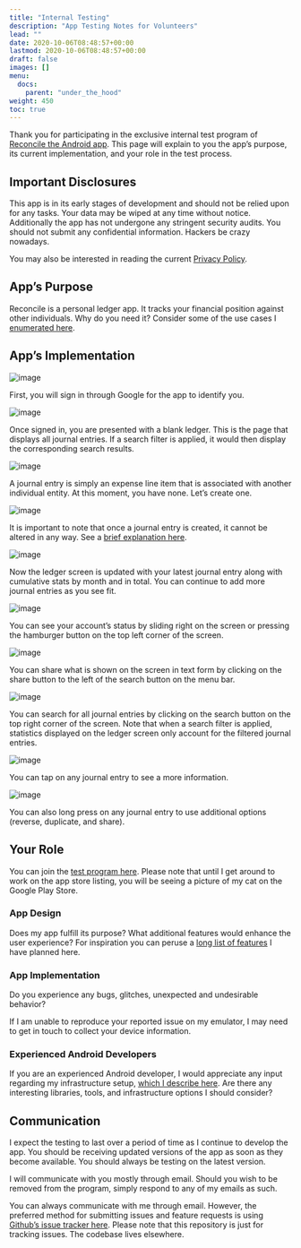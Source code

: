 ```yaml
---
title: "Internal Testing"
description: "App Testing Notes for Volunteers"
lead: ""
date: 2020-10-06T08:48:57+00:00
lastmod: 2020-10-06T08:48:57+00:00
draft: false
images: []
menu:
  docs:
    parent: "under_the_hood"
weight: 450
toc: true
---
```


Thank you for participating in the exclusive internal test program of [Reconcile the Android app](https://play.google.com/apps/internaltest/4701718537664687824). This page will explain to you the app’s purpose, its current implementation, and your role in the test process.

## Important Disclosures

This app is in its early stages of development and should not be relied upon for any tasks. Your data may be wiped at any time without notice. Additionally the app has not undergone any stringent security audits. You should not submit any confidential information. Hackers be crazy nowadays.

You may also be interested in reading the current [Privacy Policy](https://reconcile.endiantribe.com/privacy-policy/).

## App’s Purpose

Reconcile is a personal ledger app. It tracks your financial position against other individuals. Why do you need it? Consider some of the use cases I [enumerated here](https://reconcile.endiantribe.com/docs/overview/use-cases/).

## App’s Implementation

![image](title-screen.png "Title Screen")

First, you will sign in through Google for the app to identify you.

![image](google-sign-in.png "Google Sign-In Screen")

Once signed in, you are presented with a blank ledger. This is the page that displays all journal entries. If a search filter is applied, it would then display the corresponding search results.

![image](blank-ledger.png "Blank Ledger Screen")

A journal entry is simply an expense line item that is associated with another individual entity. At this moment, you have none. Let’s create one.

![image](add-screen.png "Add Journal Entry Screen")

It is important to note that once a journal entry is created, it cannot be altered in any way. See a [brief explanation here](https://reconcile.endiantribe.com/docs/overview/rules-of-accounting/).

![image](populated-ledger.png "Ledger Screen with One Entry")

Now the ledger screen is updated with your latest journal entry along with cumulative stats by month and in total. You can continue to add more journal entries as you see fit.

![image](account-screen.png "Ledger Screen with Many Entries")

You can see your account’s status by sliding right on the screen or pressing the hamburger button on the top left corner of the screen.

![image](share-screen.png "Share Screen")

You can share what is shown on the screen in text form by clicking on the share button to the left of the search button on the menu bar.

![image](search-screen.png "Search Screen")

You can search for all journal entries by clicking on the search button on the top right corner of the screen. Note that when a search filter is applied, statistics displayed on the ledger screen only account for the filtered journal entries.

![image](expanded-notes.png "Expanded Screen")

You can tap on any journal entry to see a more information.

![image](menu-options.png "Expanded Screen")

You can also long press on any journal entry to use additional options (reverse, duplicate, and share).

## Your Role

You can join the [test program here](https://play.google.com/apps/internaltest/4701718537664687824). Please note that until I get around to work on the app store listing, you will be seeing a picture of my cat on the Google Play Store.

### App Design

Does my app fulfill its purpose? What additional features would enhance the user experience? For inspiration you can peruse a [long list of features](https://reconcile.endiantribe.com/docs/under_the_hood/future-plans/) I have planned here.

### App Implementation

Do you experience any bugs, glitches, unexpected and undesirable behavior?

If I am unable to reproduce your reported issue on my emulator, I may need to get in touch to collect your device information.

### Experienced Android Developers

If you are an experienced Android developer, I would appreciate any input regarding my infrastructure setup, [which I describe here](https://reconcile.endiantribe.com/docs/under_the_hood/technical-details/). Are there any interesting libraries, tools, and infrastructure options I should consider?

## Communication

I expect the testing to last over a period of time as I continue to develop the app. You should be receiving updated versions of the app as soon as they become available. You should always be testing on the latest version.

I will communicate with you mostly through email. Should you wish to be removed from the program, simply respond to any of my emails as such.

You can always communicate with me through email. However, the preferred method for submitting issues and feature requests is using [Github’s issue tracker here](https://github.com/EndianTribe/Reconcile-Issues-Tracker-Public/issues). Please note that this repository is just for tracking issues. The codebase lives elsewhere.
